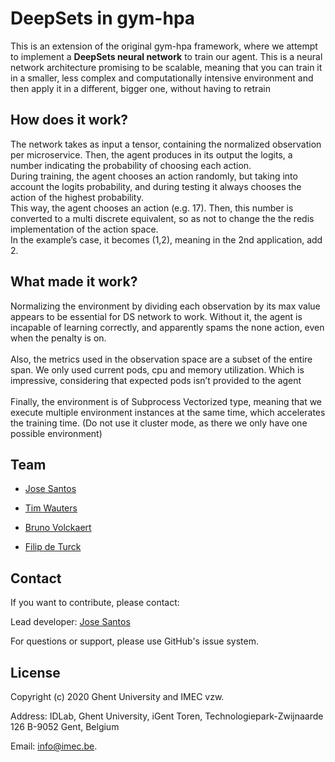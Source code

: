 # DeepSets in gym-hpa

This is an extension of the original gym-hpa framework, where we attempt to implement a <b>DeepSets neural network</b> to train our agent. This is a neural network architecture promising to be scalable, meaning that you can train it in a smaller, less complex and computationally intensive environment and then apply it in a different, bigger one, without having to retrain

## How does it work?
The network takes as input a tensor, containing the normalized observation per microservice.
Then, the agent produces in its output the logits, a number indicating the probability of choosing each action. 
<br>During training, the agent chooses an action randomly, but taking into account the logits probability, and during testing it always chooses the action of the highest probability.
<br>This way, the agent chooses an action (e.g. 17). Then, this number is converted to a multi discrete equivalent, so as not to change the the redis implementation of the action space. 
<br>In the example’s case, it becomes (1,2), meaning in the 2nd application, add 2.

## What made it work?
Normalizing the environment by dividing each observation by its max value appears to be essential for DS network to work. Without it, the agent is incapable of learning correctly, and apparently spams the none action, even when the penalty is on.
<br><br>Also, the metrics used in the observation space are a subset of the entire span. We only used current pods, cpu and memory utilization. Which is impressive, considering that expected pods isn’t provided to the agent
<br><br>Finally, the environment is of Subprocess Vectorized type, meaning that we execute multiple environment instances at the same time, which accelerates the training time. (Do not use it cluster mode, as there we only have one possible environment)



## Team

* [Jose Santos](https://scholar.google.com/citations?hl=en&user=57EIYWcAAAAJ)

* [Tim Wauters](https://scholar.google.com/citations?hl=en&user=Kvxp9iYAAAAJ)

* [Bruno Volckaert](https://scholar.google.com/citations?hl=en&user=NIILGOMAAAAJ)

* [Filip de Turck](https://scholar.google.com/citations?hl=en&user=-HXXnmEAAAAJ)

## Contact

If you want to contribute, please contact:

Lead developer: [Jose Santos](https://github.com/jpedro1992/)

For questions or support, please use GitHub's issue system.

## License

Copyright (c) 2020 Ghent University and IMEC vzw.

Address: IDLab, Ghent University, iGent Toren, Technologiepark-Zwijnaarde 126 B-9052 Gent, Belgium 

Email: info@imec.be.


